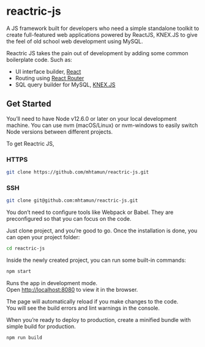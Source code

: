 # reactric-js

A JS framework built for developers who need a simple standalone toolkit to create full-featured web applications powered by ReactJS, KNEX.JS to give the feel of old school web development using MySQL.

Reactric JS takes the pain out of development by adding some common boilerplate code. Such as:

- UI interface builder, [React](https://reactjs.org/)
- Routing using [React Router](https://github.com/ReactTraining/react-router)
- SQL query builder for MySQL, [KNEX.JS](https://knexjs.org/)

## Get Started

You’ll need to have Node v12.6.0 or later on your local development machine. You can use nvm (macOS/Linux) or nvm-windows to easily switch Node versions between different projects.

To get Reactric JS,
### HTTPS
```sh
git clone https://github.com/mhtamun/reactric-js.git
```
### SSH
```sh
git clone git@github.com:mhtamun/reactric-js.git
```

You don’t need to configure tools like Webpack or Babel.
They are preconfigured so that you can focus on the code.

Just clone project, and you’re good to go.
Once the installation is done, you can open your project folder:

```sh
cd reactric-js
```

Inside the newly created project, you can run some built-in commands:

```sh
npm start
```

Runs the app in development mode.<br>
Open [http://localhost:8080](http://localhost:8080) to view it in the browser.

The page will automatically reload if you make changes to the code.<br>
You will see the build errors and lint warnings in the console.

When you’re ready to deploy to production, create a minified bundle with simple build for production.

```sh
npm run build 
```

